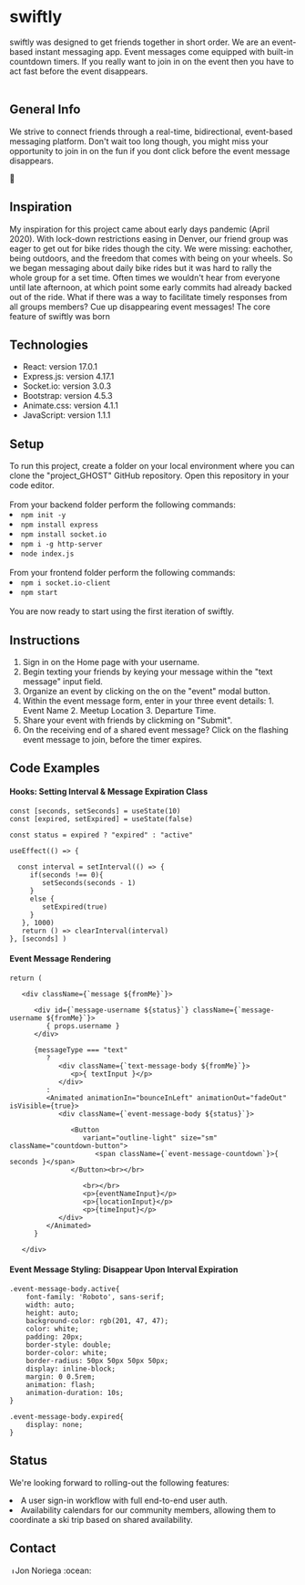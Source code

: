 <h1>swiftly</h1>
swiftly was designed to get friends together in short order. We are an event-based instant messaging app. Event messages come equipped with built-in countdown timers. If you really want to join in on the event then you have to act fast before the event disappears.
<br></br>
<h2>General Info</h2>
<p>
We strive to connect friends through a real-time, bidirectional, event-based messaging platform. Don't wait too long though, you might miss your opportunity to join in on the fun if you dont click before the event message disappears.

:blue_heart:
</p>

<h2>Inspiration</h2>

<p>
My inspiration for this project came about early days pandemic (April 2020). With lock-down restrictions easing in Denver, our friend group was eager to get out for bike rides though the city. We were missing: eachother, being outdoors, and the freedom that comes with being on your wheels. So we began messaging about daily bike rides but it was hard to rally the whole group for a set time. Often times we wouldn't hear from everyone until late afternoon, at which point some early commits had already backed out of the ride. What if there was a way to facilitate timely responses from all groups members? Cue up disappearing event messages! The core feature of swiftly was born
</p>

<h2>Technologies</h2>

<ul>
 <li>React: version 17.0.1</li>
 <li>Express.js: version 4.17.1</li>
 <li>Socket.io: version 3.0.3</li>
 <li>Bootstrap: version 4.5.3</li>
 <li>Animate.css: version 4.1.1</li>
 <li>JavaScript: version 1.1.1</li>
</ul>

<h2>Setup</h2>
To run this project, create a folder on your local environment where you can clone the "project_GHOST" GitHub repository. Open this repository in your code editor.<br><br>
From your backend folder perform the following commands:<br>
<li><code>npm init -y</code></li>
<li><code>npm install express</code></li>
<li><code>npm install socket.io</code></li>
<li><code>npm i -g http-server</code></li>
<li><code>node index.js</code></li><br>
From your frontend folder perform the following commands:<br>
<li><code>npm i socket.io-client</code></li>
<li><code>npm start</code></li><br>
You are now ready to start using the first iteration of swiftly.<br>

<h2>Instructions</h2>
<ol>
 <li>Sign in on the Home page with your username.</li>
 <li>Begin texting your friends by keying your message within the "text message" input field.</li>
 <li>Organize an event by clicking on the on the "event" modal button.</li>
 <li>Within the event message form, enter in your three event details: 1. Event Name 2. Meetup Location 3. Departure Time.</li>
 <li>Share your event with friends by clickming on "Submit".</li>
 <li>On the receiving end of a shared event message? Click on the flashing event message to join, before the timer expires.</li>

</ol>

<h2>Code Examples</h2>

<h4>Hooks: Setting Interval & Message Expiration Class</h4>

```
const [seconds, setSeconds] = useState(10)
const [expired, setExpired] = useState(false)

const status = expired ? "expired" : "active"

useEffect(() => {
        
  const interval = setInterval(() => {
     if(seconds !== 0){
        setSeconds(seconds - 1)
     }
     else {  
        setExpired(true)
     }
   }, 1000)
   return () => clearInterval(interval)
}, [seconds] )
```

<h4>Event Message Rendering</h4>

```
return (
        
   <div className={`message ${fromMe}`}>

      <div id={`message-username ${status}`} className={`message-username ${fromMe}`}>
         { props.username }
      </div>

      {messageType === "text"
         ?
            <div className={`text-message-body ${fromMe}`}>
               <p>{ textInput }</p>
            </div>
         :
         <Animated animationIn="bounceInLeft" animationOut="fadeOut" isVisible={true}>
            <div className={`event-message-body ${status}`}>

               <Button
                  variant="outline-light" size="sm" className="countdown-button">
                     <span className={`event-message-countdown`}>{ seconds }</span>
               </Button><br></br>

                  <br></br>
                  <p>{eventNameInput}</p>
                  <p>{locationInput}</p>
                  <p>{timeInput}</p>
            </div>
         </Animated>
      }
      
   </div>
```

<h4>Event Message Styling: Disappear Upon Interval Expiration</h4>

```
.event-message-body.active{
    font-family: 'Roboto', sans-serif;
    width: auto;
    height: auto;
    background-color: rgb(201, 47, 47);
    color: white;
    padding: 20px;
    border-style: double;
    border-color: white;
    border-radius: 50px 50px 50px 50px;
    display: inline-block;
    margin: 0 0.5rem;
    animation: flash;
    animation-duration: 10s;
}

.event-message-body.expired{
    display: none;
}
```

<h2>Status</h2>

We're looking forward to rolling-out the following features:
<li>A user sign-in workflow with full end-to-end user auth.</li>
<li>Availability calendars for our community members, allowing them to coordinate a ski trip based on shared availability.</li>

<h2>Contact</h2>
<a href="https://www.linkedin.com/in/jonathannoriega/"><img src="https://user-images.githubusercontent.com/68958970/94946276-dc7b8a00-04a9-11eb-9431-366689b9fa06.png" alt="Jon Noriega" style="width:10px;height:10px;"></a>Jon Noriega :ocean:<br>
